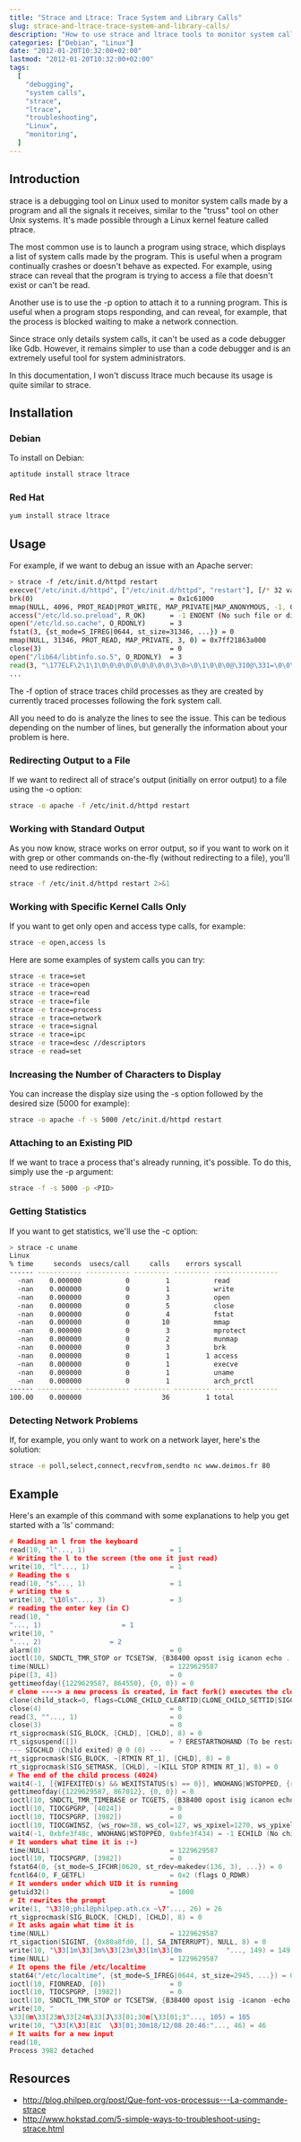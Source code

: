 ```yaml
---
title: "Strace and Ltrace: Trace System and Library Calls"
slug: strace-and-ltrace-trace-system-and-library-calls/
description: "How to use strace and ltrace tools to monitor system calls and library calls for debugging and troubleshooting on Linux systems"
categories: ["Debian", "Linux"]
date: "2012-01-20T10:32:00+02:00"
lastmod: "2012-01-20T10:32:00+02:00"
tags:
  [
    "debugging",
    "system calls",
    "strace",
    "ltrace",
    "troubleshooting",
    "Linux",
    "monitoring",
  ]
---
```


## Introduction

strace is a debugging tool on Linux used to monitor system calls made by a program and all the signals it receives, similar to the "truss" tool on other Unix systems. It's made possible through a Linux kernel feature called ptrace.

The most common use is to launch a program using strace, which displays a list of system calls made by the program. This is useful when a program continually crashes or doesn't behave as expected. For example, using strace can reveal that the program is trying to access a file that doesn't exist or can't be read.

Another use is to use the -p option to attach it to a running program. This is useful when a program stops responding, and can reveal, for example, that the process is blocked waiting to make a network connection.

Since strace only details system calls, it can't be used as a code debugger like Gdb. However, it remains simpler to use than a code debugger and is an extremely useful tool for system administrators.

In this documentation, I won't discuss ltrace much because its usage is quite similar to strace.

## Installation

### Debian

To install on Debian:

```bash
aptitude install strace ltrace
```

### Red Hat

```bash
yum install strace ltrace
```

## Usage

For example, if we want to debug an issue with an Apache server:

```bash
> strace -f /etc/init.d/httpd restart
execve("/etc/init.d/httpd", ["/etc/init.d/httpd", "restart"], [/* 32 vars */]) = 0
brk(0)                                  = 0x1c61000
mmap(NULL, 4096, PROT_READ|PROT_WRITE, MAP_PRIVATE|MAP_ANONYMOUS, -1, 0) = 0x7ff218642000
access("/etc/ld.so.preload", R_OK)      = -1 ENOENT (No such file or directory)
open("/etc/ld.so.cache", O_RDONLY)      = 3
fstat(3, {st_mode=S_IFREG|0644, st_size=31346, ...}) = 0
mmap(NULL, 31346, PROT_READ, MAP_PRIVATE, 3, 0) = 0x7ff21863a000
close(3)                                = 0
open("/lib64/libtinfo.so.5", O_RDONLY)  = 3
read(3, "\177ELF\2\1\1\0\0\0\0\0\0\0\0\0\3\0>\0\1\0\0\0@\310@\331=\0\0\0"..., 832) = 832
...
```

The -f option of strace traces child processes as they are created by currently traced processes following the fork system call.

All you need to do is analyze the lines to see the issue. This can be tedious depending on the number of lines, but generally the information about your problem is here.

### Redirecting Output to a File

If we want to redirect all of strace's output (initially on error output) to a file using the -o option:

```bash
strace -o apache -f /etc/init.d/httpd restart
```

### Working with Standard Output

As you now know, strace works on error output, so if you want to work on it with grep or other commands on-the-fly (without redirecting to a file), you'll need to use redirection:

```bash
strace -f /etc/init.d/httpd restart 2>&1
```

### Working with Specific Kernel Calls Only

If you want to get only open and access type calls, for example:

```bash
strace -e open,access ls
```

Here are some examples of system calls you can try:

```bash
strace -e trace=set
strace -e trace=open
strace -e trace=read
strace -e trace=file
strace -e trace=process
strace -e trace=network
strace -e trace=signal
strace -e trace=ipc
strace -e trace=desc //descriptors
strace -e read=set
```

### Increasing the Number of Characters to Display

You can increase the display size using the -s option followed by the desired size (5000 for example):

```bash
strace -o apache -f -s 5000 /etc/init.d/httpd restart
```

### Attaching to an Existing PID

If we want to trace a process that's already running, it's possible. To do this, simply use the -p argument:

```bash
strace -f -s 5000 -p <PID>
```

### Getting Statistics

If you want to get statistics, we'll use the -c option:

``` bash hl_lines="1"
> strace -c uname
Linux
% time     seconds  usecs/call     calls    errors syscall
------ ----------- ----------- --------- --------- ----------------
  -nan    0.000000           0         1           read
  -nan    0.000000           0         1           write
  -nan    0.000000           0         3           open
  -nan    0.000000           0         5           close
  -nan    0.000000           0         4           fstat
  -nan    0.000000           0        10           mmap
  -nan    0.000000           0         3           mprotect
  -nan    0.000000           0         2           munmap
  -nan    0.000000           0         3           brk
  -nan    0.000000           0         1         1 access
  -nan    0.000000           0         1           execve
  -nan    0.000000           0         1           uname
  -nan    0.000000           0         1           arch_prctl
------ ----------- ----------- --------- --------- ----------------
100.00    0.000000                    36         1 total
```

### Detecting Network Problems

If, for example, you only want to work on a network layer, here's the solution:

```bash
strace -e poll,select,connect,recvfrom,sendto nc www.deimos.fr 80
```

## Example

Here's an example of this command with some explanations to help you get started with a 'ls' command:

```c
# Reading an l from the keyboard
read(10, "l"..., 1)                     = 1
# Writing the l to the screen (the one it just read)
write(10, "l"..., 1)                    = 1
# Reading the s
read(10, "s"..., 1)                     = 1
# writing the s
write(10, "\10ls"..., 3)                = 3
# reading the enter key (in C)
read(10, "
"..., 1)                    = 1
write(10, "
"..., 2)                 = 2
alarm(0)                                = 0
ioctl(10, SNDCTL_TMR_STOP or TCSETSW, {B38400 opost isig icanon echo ...}) = 0
time(NULL)                              = 1229629587
pipe([3, 4])                            = 0
gettimeofday({1229629587, 864550}, {0, 0}) = 0
# clone ----> a new process is created, in fact fork() executes the clone system call, the new pid is 4024
clone(child_stack=0, flags=CLONE_CHILD_CLEARTID|CLONE_CHILD_SETTID|SIGCHLD, child_tidptr=0xb7ddd998) = 4024
close(4)                                = 0
read(3, ""..., 1)                       = 0
close(3)                                = 0
rt_sigprocmask(SIG_BLOCK, [CHLD], [CHLD], 8) = 0
rt_sigsuspend([])                       = ? ERESTARTNOHAND (To be restarted)
--- SIGCHLD (Child exited) @ 0 (0) ---
rt_sigprocmask(SIG_BLOCK, ~[RTMIN RT_1], [CHLD], 8) = 0
rt_sigprocmask(SIG_SETMASK, [CHLD], ~[KILL STOP RTMIN RT_1], 8) = 0
# The end of the child process (4024)
wait4(-1, [{WIFEXITED(s) && WEXITSTATUS(s) == 0}], WNOHANG|WSTOPPED, {ru_utime={0, 0}, ru_stime={0, 0}, ...}) = 4024
gettimeofday({1229629587, 867012}, {0, 0}) = 0
ioctl(10, SNDCTL_TMR_TIMEBASE or TCGETS, {B38400 opost isig icanon echo ...}) = 0
ioctl(10, TIOCGPGRP, [4024])            = 0
ioctl(10, TIOCSPGRP, [3982])            = 0
ioctl(10, TIOCGWINSZ, {ws_row=38, ws_col=127, ws_xpixel=1270, ws_ypixel=758}) = 0
wait4(-1, 0xbfe3f48c, WNOHANG|WSTOPPED, 0xbfe3f434) = -1 ECHILD (No child processes)
# It wonders what time it is :-)
time(NULL)                              = 1229629587
ioctl(10, TIOCSPGRP, [3982])            = 0
fstat64(0, {st_mode=S_IFCHR|0620, st_rdev=makedev(136, 3), ...}) = 0
fcntl64(0, F_GETFL)                     = 0x2 (flags O_RDWR)
# It wonders under which UID it is running
getuid32()                              = 1000
# It rewrites the prompt
write(1, "\33]0;phil@philpep.ath.cx ~\7"..., 26) = 26
rt_sigprocmask(SIG_BLOCK, [CHLD], [CHLD], 8) = 0
# It asks again what time it is
time(NULL)                              = 1229629587
rt_sigaction(SIGINT, {0x80a8fd0, [], SA_INTERRUPT}, NULL, 8) = 0
write(10, "\33[1m\33[3m%\33[23m\33[1m\33[0m           "..., 149) = 149
time(NULL)                              = 1229629587
# It opens the file /etc/localtime
stat64("/etc/localtime", {st_mode=S_IFREG|0644, st_size=2945, ...}) = 0
ioctl(10, FIONREAD, [0])                = 0
ioctl(10, TIOCSPGRP, [3982])            = 0
ioctl(10, SNDCTL_TMR_STOP or TCSETSW, {B38400 opost isig -icanon -echo ...}) = 0
write(10, "
\33[0m\33[23m\33[24m\33[J\33[01;30m[\33[01;3"..., 105) = 105
write(10, "\33[K\33[81C  \33[01;30m18/12/08 20:46:"..., 46) = 46
# It waits for a new input
read(10,
Process 3982 detached
```

## Resources

- http://blog.philpep.org/post/Que-font-vos-processus---La-commande-strace
- http://www.hokstad.com/5-simple-ways-to-troubleshoot-using-strace.html
